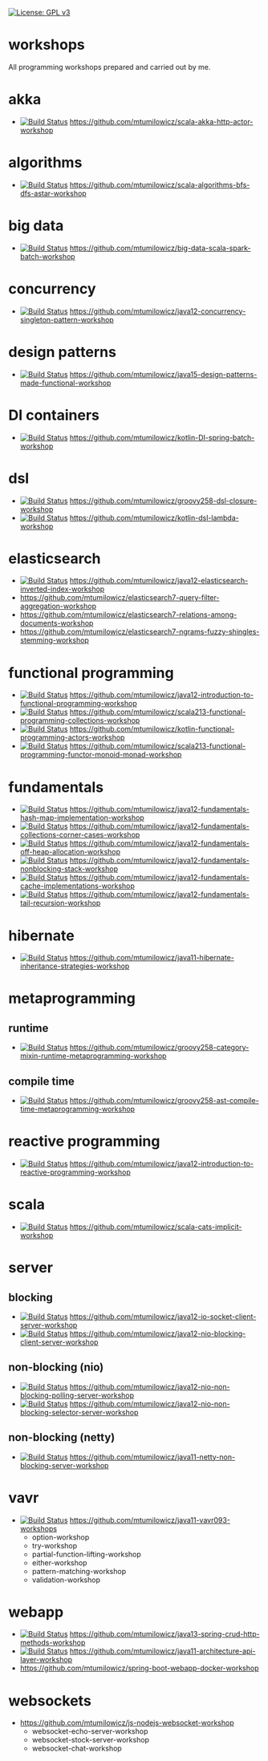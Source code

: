 [![License: GPL v3](https://img.shields.io/badge/License-GPLv3-blue.svg)](https://www.gnu.org/licenses/gpl-3.0)

# workshops
All programming workshops prepared and carried out by me.

# akka
* [![Build Status](https://travis-ci.com/mtumilowicz/scala-akka-http-actor-workshop.svg?branch=master)](https://travis-ci.com/mtumilowicz/scala-akka-http-actor-workshop)
https://github.com/mtumilowicz/scala-akka-http-actor-workshop

# algorithms
* [![Build Status](https://travis-ci.com/mtumilowicz/scala-algorithms-bfs-dfs-astar-workshop.svg?branch=master)](https://travis-ci.com/mtumilowicz/scala-algorithms-bfs-dfs-astar-workshop)
https://github.com/mtumilowicz/scala-algorithms-bfs-dfs-astar-workshop

# big data
* [![Build Status](https://travis-ci.com/mtumilowicz/big-data-scala-spark-batch-workshop.svg?branch=master)](https://travis-ci.com/mtumilowicz/big-data-scala-spark-batch-workshop)
https://github.com/mtumilowicz/big-data-scala-spark-batch-workshop

# concurrency
* [![Build Status](https://travis-ci.com/mtumilowicz/java12-concurrency-singleton-pattern-workshop.svg?branch=master)](https://travis-ci.com/mtumilowicz/java12-concurrency-singleton-pattern-workshop)
https://github.com/mtumilowicz/java12-concurrency-singleton-pattern-workshop

# design patterns
* [![Build Status](https://travis-ci.com/mtumilowicz/java15-design-patterns-made-functional-workshop.svg?branch=master)](https://travis-ci.com/mtumilowicz/java15-design-patterns-made-functional-workshop)
https://github.com/mtumilowicz/java15-design-patterns-made-functional-workshop

# DI containers
* [![Build Status](https://travis-ci.com/mtumilowicz/kotlin-DI-spring-batch-workshop.svg?branch=master)](https://travis-ci.com/mtumilowicz/kotlin-DI-spring-batch-workshop)
https://github.com/mtumilowicz/kotlin-DI-spring-batch-workshop

# dsl
* [![Build Status](https://travis-ci.com/mtumilowicz/groovy258-dsl-closure-workshop.svg?branch=master)](https://travis-ci.com/mtumilowicz/groovy258-dsl-closure-workshop)
https://github.com/mtumilowicz/groovy258-dsl-closure-workshop
* [![Build Status](https://travis-ci.com/mtumilowicz/kotlin-dsl-lambda-workshop.svg?branch=master)](https://travis-ci.com/mtumilowicz/kotlin-dsl-lambda-workshop)
https://github.com/mtumilowicz/kotlin-dsl-lambda-workshop

# elasticsearch
* [![Build Status](https://travis-ci.com/mtumilowicz/java12-elasticsearch-inverted-index-workshop.svg?branch=master)](https://travis-ci.com/mtumilowicz/java12-elasticsearch-inverted-index-workshop)
https://github.com/mtumilowicz/java12-elasticsearch-inverted-index-workshop
* https://github.com/mtumilowicz/elasticsearch7-query-filter-aggregation-workshop
* https://github.com/mtumilowicz/elasticsearch7-relations-among-documents-workshop
* https://github.com/mtumilowicz/elasticsearch7-ngrams-fuzzy-shingles-stemming-workshop

# functional programming
* [![Build Status](https://travis-ci.com/mtumilowicz/java12-introduction-to-functional-programming-workshop.svg?branch=master)](https://travis-ci.com/mtumilowicz/java12-introduction-to-functional-programming-workshop)
https://github.com/mtumilowicz/java12-introduction-to-functional-programming-workshop
* [![Build Status](https://travis-ci.com/mtumilowicz/scala213-functional-programming-collections-workshop.svg?branch=master)](https://travis-ci.com/mtumilowicz/scala213-functional-programming-collections-workshop)
https://github.com/mtumilowicz/scala213-functional-programming-collections-workshop
* [![Build Status](https://travis-ci.com/mtumilowicz/kotlin-functional-programming-actors-workshop.svg?branch=master)](https://travis-ci.com/mtumilowicz/kotlin-functional-programming-actors-workshop)
https://github.com/mtumilowicz/kotlin-functional-programming-actors-workshop
* [![Build Status](https://travis-ci.com/mtumilowicz/scala213-functional-programming-functor-monoid-monad-workshop.svg?branch=master)](https://travis-ci.com/mtumilowicz/scala213-functional-programming-functor-monoid-monad-workshop)
https://github.com/mtumilowicz/scala213-functional-programming-functor-monoid-monad-workshop

# fundamentals
* [![Build Status](https://travis-ci.com/mtumilowicz/java12-fundamentals-hash-map-implementation-workshop.svg?branch=master)](https://travis-ci.com/mtumilowicz/java12-fundamentals-hash-map-implementation-workshop)
https://github.com/mtumilowicz/java12-fundamentals-hash-map-implementation-workshop
* [![Build Status](https://travis-ci.com/mtumilowicz/java12-fundamentals-collections-corner-cases-workshop.svg?branch=master)](https://travis-ci.com/mtumilowicz/java12-fundamentals-collections-corner-cases-workshop)
https://github.com/mtumilowicz/java12-fundamentals-collections-corner-cases-workshop
* [![Build Status](https://travis-ci.com/mtumilowicz/java12-fundamentals-off-heap-allocation-workshop.svg?branch=master)](https://travis-ci.com/mtumilowicz/java12-fundamentals-off-heap-allocation-workshop)
https://github.com/mtumilowicz/java12-fundamentals-off-heap-allocation-workshop
* [![Build Status](https://travis-ci.com/mtumilowicz/java12-fundamentals-nonblocking-stack-workshop.svg?branch=master)](https://travis-ci.com/mtumilowicz/java12-fundamentals-nonblocking-stack-workshop)
https://github.com/mtumilowicz/java12-fundamentals-nonblocking-stack-workshop
* [![Build Status](https://travis-ci.com/mtumilowicz/java12-fundamentals-cache-implementations-workshop.svg?branch=master)](https://travis-ci.com/mtumilowicz/java12-fundamentals-cache-implementations-workshop)
https://github.com/mtumilowicz/java12-fundamentals-cache-implementations-workshop
* [![Build Status](https://travis-ci.com/mtumilowicz/java12-fundamentals-tail-recursion-workshop.svg?branch=master)](https://travis-ci.com/mtumilowicz/java12-fundamentals-tail-recursion-workshop)
https://github.com/mtumilowicz/java12-fundamentals-tail-recursion-workshop

# hibernate
* [![Build Status](https://travis-ci.com/mtumilowicz/java11-hibernate-inheritance-strategies-workshop.svg?branch=master)](https://travis-ci.com/mtumilowicz/java11-hibernate-inheritance-strategies-workshop)
https://github.com/mtumilowicz/java11-hibernate-inheritance-strategies-workshop

# metaprogramming
## runtime
* [![Build Status](https://travis-ci.com/mtumilowicz/groovy258-category-mixin-runtime-metaprogramming-workshop.svg?branch=master)](https://travis-ci.com/mtumilowicz/groovy258-category-mixin-runtime-metaprogramming-workshop)
https://github.com/mtumilowicz/groovy258-category-mixin-runtime-metaprogramming-workshop
## compile time
* [![Build Status](https://travis-ci.com/mtumilowicz/groovy258-ast-compile-time-metaprogramming-workshop.svg?branch=master)](https://travis-ci.com/mtumilowicz/groovy258-ast-compile-time-metaprogramming-workshop)
https://github.com/mtumilowicz/groovy258-ast-compile-time-metaprogramming-workshop

# reactive programming
* [![Build Status](https://travis-ci.com/mtumilowicz/java12-introduction-to-reactive-programming-workshop.svg?branch=master)](https://travis-ci.com/mtumilowicz/java12-introduction-to-reactive-programming-workshop)
https://github.com/mtumilowicz/java12-introduction-to-reactive-programming-workshop

# scala
* [![Build Status](https://travis-ci.com/mtumilowicz/scala-cats-implicit-workshop.svg?branch=master)](https://travis-ci.com/mtumilowicz/scala-cats-implicit-workshop) https://github.com/mtumilowicz/scala-cats-implicit-workshop

# server
## blocking
* [![Build Status](https://travis-ci.com/mtumilowicz/java12-io-socket-client-server-workshop.svg?branch=master)](https://travis-ci.com/mtumilowicz/java12-io-socket-client-server-workshop) https://github.com/mtumilowicz/java12-io-socket-client-server-workshop
* [![Build Status](https://travis-ci.com/mtumilowicz/java12-nio-blocking-client-server-workshop.svg?branch=master)](https://travis-ci.com/mtumilowicz/java12-nio-blocking-client-server-workshop) https://github.com/mtumilowicz/java12-nio-blocking-client-server-workshop

## non-blocking (nio)
* [![Build Status](https://travis-ci.com/mtumilowicz/java12-nio-non-blocking-polling-server-workshop.svg?branch=master)](https://travis-ci.com/mtumilowicz/java12-nio-non-blocking-polling-server-workshop) https://github.com/mtumilowicz/java12-nio-non-blocking-polling-server-workshop
* [![Build Status](https://travis-ci.com/mtumilowicz/java12-nio-non-blocking-selector-server-workshop.svg?branch=master)](https://travis-ci.com/mtumilowicz/java12-nio-non-blocking-selector-server-workshop) https://github.com/mtumilowicz/java12-nio-non-blocking-selector-server-workshop

## non-blocking (netty)
* [![Build Status](https://travis-ci.com/mtumilowicz/java11-netty-non-blocking-server-workshop.svg?branch=master)](https://travis-ci.com/mtumilowicz/java11-netty-non-blocking-server-workshop) https://github.com/mtumilowicz/java11-netty-non-blocking-server-workshop

# vavr
* [![Build Status](https://travis-ci.com/mtumilowicz/java11-vavr093-workshops.svg?branch=master)](https://travis-ci.com/mtumilowicz/java11-vavr093-workshops)
https://github.com/mtumilowicz/java11-vavr093-workshops
  * option-workshop
  * try-workshop
  * partial-function-lifting-workshop
  * either-workshop
  * pattern-matching-workshop
  * validation-workshop

# webapp
* [![Build Status](https://travis-ci.com/mtumilowicz/java13-spring-crud-http-methods-workshop.svg?branch=master)](https://travis-ci.com/mtumilowicz/java13-spring-crud-http-methods-workshop)
https://github.com/mtumilowicz/java13-spring-crud-http-methods-workshop
* [![Build Status](https://travis-ci.com/mtumilowicz/java11-architecture-api-layer-workshop.svg?branch=master)](https://travis-ci.com/mtumilowicz/java11-architecture-api-layer-workshop)
https://github.com/mtumilowicz/java11-architecture-api-layer-workshop
* https://github.com/mtumilowicz/spring-boot-webapp-docker-workshop

# websockets
* https://github.com/mtumilowicz/js-nodejs-websocket-workshop
  * websocket-echo-server-workshop
  * websocket-stock-server-workshop
  * websocket-chat-workshop
